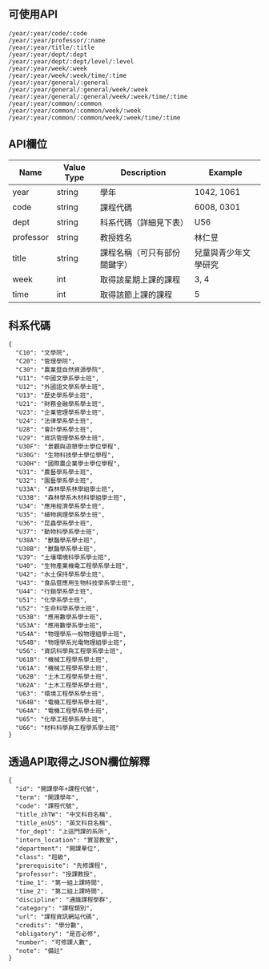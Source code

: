 ## 可使用API
```
/year/:year/code/:code
/year/:year/professor/:name
/year/:year/title/:title
/year/:year/dept/:dept
/year/:year/dept/:dept/level/:level
/year/:year/week/:week
/year/:year/week/:week/time/:time
/year/:year/general/:general
/year/:year/general/:general/week/:week
/year/:year/general/:general/week/:week/time/:time
/year/:year/common/:common
/year/:year/common/:common/week/:week
/year/:year/common/:common/week/:week/time/:time
```

## API欄位
| Name | Value Type | Description | Example |
| --- | --- | --- | --- |
| year | string | 學年 | 1042, 1061 |
| code | string | 課程代碼 | 6008, 0301 |
| dept | string | 科系代碼（詳細見下表） | U56 |
| professor | string | 教授姓名 | 林仁昱 |
| title | string | 課程名稱（可只有部份關鍵字） | 兒童與青少年文學研究 |
| week | int | 取得該星期上課的課程 |3, 4 |
| time | int | 取得該節上課的課程 | 5 |

## 科系代碼
```
{
  "C10": "文學院",
  "C20": "管理學院",
  "C30": "農業暨自然資源學院",
  "U11": "中國文學系學士班",
  "U12": "外國語文學系學士班",
  "U13": "歷史學系學士班",
  "U21": "財務金融學系學士班",
  "U23": "企業管理學系學士班",
  "U24": "法律學系學士班",
  "U28": "會計學系學士班",
  "U29": "資訊管理學系學士班",
  "U30F": "景觀與遊憩學士學位學程",
  "U30G": "生物科技學士學位學程",
  "U30H": "國際農企業學士學位學程",
  "U31": "農藝學系學士班",
  "U32": "園藝學系學士班",
  "U33A": "森林學系林學組學士班",
  "U33B": "森林學系木材科學組學士班",
  "U34": "應用經濟學系學士班",
  "U35": "植物病理學系學士班",
  "U36": "昆蟲學系學士班",
  "U37": "動物科學系學士班",
  "U38A": "獸醫學系學士班",
  "U38B": "獸醫學系學士班",
  "U39": "土壤環境科學系學士班",
  "U40": "生物產業機電工程學系學士班",
  "U42": "水土保持學系學士班",
  "U43": "食品暨應用生物科技學系學士班",
  "U44": "行銷學系學士班",
  "U51": "化學系學士班",
  "U52": "生命科學系學士班",
  "U53B": "應用數學系學士班",
  "U53A": "應用數學系學士班",
  "U54A": "物理學系一般物理組學士班",
  "U54B": "物理學系光電物理組學士班",
  "U56": "資訊科學與工程學系學士班",
  "U61B": "機械工程學系學士班",
  "U61A": "機械工程學系學士班",
  "U62B": "土木工程學系學士班",
  "U62A": "土木工程學系學士班",
  "U63": "環境工程學系學士班",
  "U64B": "電機工程學系學士班",
  "U64A": "電機工程學系學士班",
  "U65": "化學工程學系學士班",
  "U66": "材料科學與工程學系學士班"
}
```

## 透過API取得之JSON欄位解釋
```
{
  "id": "開課學年+課程代號",
  "term": "開課學年",
  "code": "課程代號",
  "title_zhTW": "中文科目名稱",
  "title_enUS": "英文科目名稱",
  "for_dept": "上這門課的系所",
  "intern_location": "實習教室",
  "department": "開課單位",
  "class": "班級",
  "prerequisite": "先修課程",
  "professor": "授課教授",
  "time_1": "第一組上課時間",
  "time_2": "第二組上課時間",
  "discipline": "通識課程學群",
  "category": "課程類別",
  "url": "課程資訊網站代碼",
  "credits": "學分數",
  "obligatory": "是否必修",
  "number": "可修課人數",
  "note": "備註"
}
```